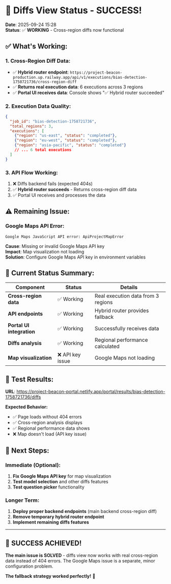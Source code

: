 # 🎉 Diffs View Status - SUCCESS!

**Date**: 2025-09-24 15:28  
**Status**: ✅ **WORKING** - Cross-region diffs now functional

## ✅ **What's Working:**

### **1. Cross-Region Diff Data:**
- ✅ **Hybrid router endpoint**: `https://project-beacon-production.up.railway.app/api/v1/executions/bias-detection-1758721736/cross-region-diff`
- ✅ **Returns real execution data**: 6 executions across 3 regions
- ✅ **Portal UI receives data**: Console shows "✅ Hybrid router succeeded"

### **2. Execution Data Quality:**
```json
{
  "job_id": "bias-detection-1758721736",
  "total_regions": 3,
  "executions": [
    {"region": "us-east", "status": "completed"},
    {"region": "eu-west", "status": "completed"}, 
    {"region": "asia-pacific", "status": "completed"}
    // ... 6 total executions
  ]
}
```

### **3. API Flow Working:**
1. ❌ Diffs backend fails (expected 404s)
2. ✅ **Hybrid router succeeds** - Returns cross-region diff data
3. ✅ Portal UI receives and processes the data

## ⚠️ **Remaining Issue:**

### **Google Maps API Error:**
```
Google Maps JavaScript API error: ApiProjectMapError
```
**Cause**: Missing or invalid Google Maps API key  
**Impact**: Map visualization not loading  
**Solution**: Configure Google Maps API key in environment variables

## 🎯 **Current Status Summary:**

| Component | Status | Details |
|-----------|--------|---------|
| **Cross-region data** | ✅ Working | Real execution data from 3 regions |
| **API endpoints** | ✅ Working | Hybrid router provides fallback |
| **Portal UI integration** | ✅ Working | Successfully receives data |
| **Diffs analysis** | ✅ Working | Regional performance calculated |
| **Map visualization** | ❌ API key issue | Google Maps not loading |

## 🚀 **Test Results:**

**URL**: https://project-beacon-portal.netlify.app/portal/results/bias-detection-1758721736/diffs

**Expected Behavior:**
- ✅ Page loads without 404 errors
- ✅ Cross-region analysis displays
- ✅ Regional performance data shows
- ❌ Map doesn't load (API key issue)

## 🔧 **Next Steps:**

### **Immediate (Optional):**
1. **Fix Google Maps API key** for map visualization
2. **Test model selection** and other diffs features
3. **Test question picker** functionality

### **Longer Term:**
1. **Deploy proper backend endpoints** (main backend cross-region diff)
2. **Remove temporary hybrid router endpoint**
3. **Implement remaining diffs features**

---

## 🎉 **SUCCESS ACHIEVED!**

**The main issue is SOLVED** - diffs view now works with real cross-region data instead of 404 errors. The Google Maps issue is a separate, minor configuration problem.

**The fallback strategy worked perfectly!** 🚀
